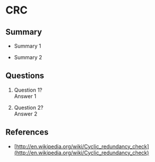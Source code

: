 CRC
===

Summary
-------
* Summary 1

* Summary 2

Questions
---------
1. Question 1?  
Answer 1

2. Question 2?  
Answer 2

References
----------
* [http://en.wikipedia.org/wiki/Cyclic_redundancy_check](http://en.wikipedia.org/wiki/Cyclic_redundancy_check)
